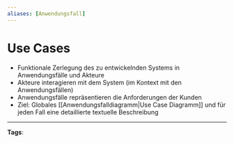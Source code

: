```yaml
---
aliases: [Anwendungsfall]
---
```


# Use Cases

- Funktionale Zerlegung des zu entwickelnden Systems in Anwendungsfälle und Akteure
- Akteure interagieren mit dem System (im Kontext mit den Anwendungsfällen)
- Anwendungsfälle repräsentieren die Anforderungen der Kunden
- Ziel: Globales [[Anwendungsfalldiagramm|Use Case Diagramm]] und für jeden Fall eine detaillierte textuelle Beschreibung

---

**Tags**:
